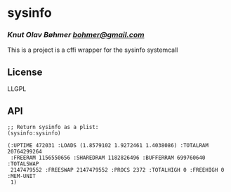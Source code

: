 # sysinfo
### _Knut Olav Bøhmer <bohmer@gmail.com>_

This is a project is a cffi wrapper for the sysinfo systemcall

## License

LLGPL


## API

```common-lisp
;; Return sysinfo as a plist:
(sysinfo:sysinfo)

(:UPTIME 472031 :LOADS (1.8579102 1.9272461 1.4038086) :TOTALRAM 20764299264
 :FREERAM 1156550656 :SHAREDRAM 1182826496 :BUFFERRAM 699760640 :TOTALSWAP
 2147479552 :FREESWAP 2147479552 :PROCS 2372 :TOTALHIGH 0 :FREEHIGH 0 :MEM-UNIT
 1)
```
